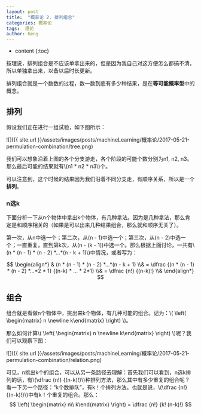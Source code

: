```yaml
---
layout: post
title:  "概率论 2. 排列组合"
categories: 概率论
tags:  理论
author: Geng
---
```


* content
{:toc}


按理说，排列组合是不应该单拿出来的，但是因为我自己对这方便怎么都搞不清，所以单独拿出来，以备以后时长更新。

排列组合就是一个数数的过程，数一数到底有多少种结果，是在**等可能概率型**中的概念。






## 排列
假设我们正在进行一组试验，如下图所示：

![]({{ site.url }}/assets/images/posts/machineLearning/概率论/2017-05-21-permulation-combination/tree.png)

我们可以想象沿着上图的各个分支游走，各个阶段的可能个数分别为n1, n2, n3。那么最后可能的结果就有\\(n1 \* n2 \* n3\\)个。

可以注意到，这个时候的结果因为我们沿着不同分支走，有顺序关系，所以是一个**排列**。

### n选k
下面分析一下从n个物体中拿出k个物体，有几种拿法。因为是几种拿法，那么肯定是和顺序相关的（如果是可以出来几种结果组合，那么就和顺序无关了）。

第一次，从n中选一个；第二次，从(n - 1)中选一个；第三次，从(n - 2)中选一个；一直重复，直到第k次，从(n - (k - 1))中选一个。那么根据上面讨论，一共有\\(n \* (n - 1) \* (n - 2) \*...\*(n - k + 1)\\)中情况，或者写为：

$$ \begin{align*} &  (n * (n - 1) * (n - 2) *...*(n - k + 1) \\&
= \dfrac {(n * (n - 1) * (n - 2) *...*2 * 1} {(n-k) * ... * 2*1} \\& 
= \dfrac {n!} {(n-k)!} \\&
\end{align*}
$$

## 组合
组合就是看做n个物体中，挑出来k个物体，有几种可能的组合。记为：\\( \left( \begin{matrix} n \newline k\end{matrix} \right) \\)。

那么如何计算\\( \left( \begin{matrix} n \newline k\end{matrix} \right) \\)呢？我们可以观察下图：

![]({{ site.url }}/assets/images/posts/machineLearning/概率论/2017-05-21-permulation-combination/relation.png)

可见，n挑出k个的组合，可以从另一条路径去理解：首先我们可以看到，n选k排列的话，有\\(\dfrac {n!} {(n-k)!}\\)种排列方法，那么其中有多少重复的组合呢？看一下另一个路径：“k个数排队”，有k！个排列方法。也就是说，\\(\dfrac {n!} {(n-k)!}\\)中有k！个重复的组合。那么：
$$ \left( \begin{matrix} n\\ k\end{matrix} \right) = \dfrac {n!} {k! (n-k)!} $$
